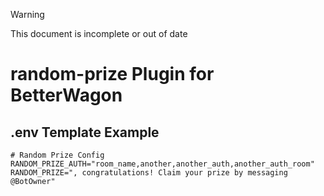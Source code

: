 > [!WARNING]  
> This document is incomplete or out of date

# random-prize Plugin for BetterWagon

## .env Template Example

```env
# Random Prize Config
RANDOM_PRIZE_AUTH="room_name,another,another_auth,another_auth_room"
RANDOM_PRIZE=", congratulations! Claim your prize by messaging @BotOwner"
```
